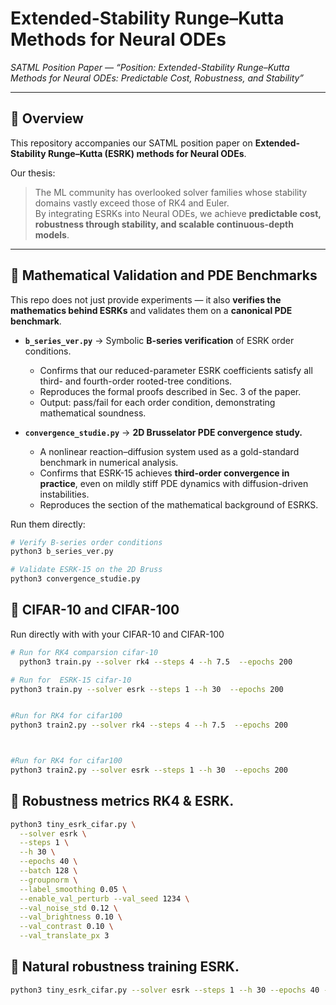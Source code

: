 # Extended-Stability Runge–Kutta Methods for Neural ODEs  
*SATML Position Paper — “Position: Extended-Stability Runge–Kutta Methods for Neural ODEs: Predictable Cost, Robustness, and Stability”*  

 

---

## 📌 Overview
This repository accompanies our SATML position paper on **Extended-Stability Runge–Kutta (ESRK) methods for Neural ODEs**.  

Our thesis:  
> The ML community has overlooked solver families whose stability domains vastly exceed those of RK4 and Euler.  
> By integrating ESRKs into Neural ODEs, we achieve **predictable cost, robustness through stability, and scalable continuous-depth models**.


---

## 🔬 Mathematical Validation and PDE Benchmarks

This repo does not just provide experiments — it also **verifies the mathematics behind ESRKs** and validates them on a **canonical PDE benchmark**.

- **`b_series_ver.py`** → Symbolic **B-series verification** of ESRK order conditions.  
  - Confirms that our reduced-parameter ESRK coefficients satisfy all third- and fourth-order rooted-tree conditions.  
  - Reproduces the formal proofs described in Sec. 3 of the paper.  
  - Output: pass/fail for each order condition, demonstrating mathematical soundness.  

- **`convergence_studie.py`** → **2D Brusselator PDE convergence study.**  
  - A nonlinear reaction–diffusion system used as a gold-standard benchmark in numerical analysis.  
  - Confirms that ESRK-15 achieves **third-order convergence in practice**, even on mildly stiff PDE dynamics with diffusion-driven instabilities.  
  - Reproduces the section of the mathematical background of ESRKS.  

Run them directly:

```bash
# Verify B-series order conditions
python3 b_series_ver.py

# Validate ESRK-15 on the 2D Bruss
python3 convergence_studie.py

```


## 🔬 CIFAR-10 and CIFAR-100
Run directly with with your CIFAR-10 and CIFAR-100 

```bash
# Run for RK4 comparsion cifar-10
  python3 train.py --solver rk4 --steps 4 --h 7.5  --epochs 200

# Run for  ESRK-15 cifar-10
python3 train.py --solver esrk --steps 1 --h 30  --epochs 200


#Run for RK4 for cifar100
python3 train2.py --solver rk4 --steps 4 --h 7.5  --epochs 200



#Run for RK4 for cifar100
python3 train2.py --solver esrk --steps 1 --h 30  --epochs 200


```

## 🔬 Robustness metrics RK4 & ESRK.


```bash
python3 tiny_esrk_cifar.py \
  --solver esrk \
  --steps 1 \
  --h 30 \
  --epochs 40 \
  --batch 128 \
  --groupnorm \
  --label_smoothing 0.05 \
  --enable_val_perturb --val_seed 1234 \
  --val_noise_std 0.12 \
  --val_brightness 0.10 \
  --val_contrast 0.10 \
  --val_translate_px 3


```


## 🔬 Natural robustness training ESRK.
  ```bash
python3 tiny_esrk_cifar.py --solver esrk --steps 1 --h 30 --epochs 40 --batch 128   --groupnorm --label_smoothing 0.05 --train_perturb --train_perturb_p 0.5   --enable_val_perturb --val_seed 1234   --val_noise_std 0.12 --val_brightness 0.15 --val_contrast 0.15 --val_translate_px 3   --clip_grad 1.5


```









